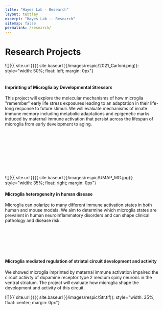 ```yaml
---
title: "Hayes Lab - Research"
layout: textlay
excerpt: "Hayes Lab -- Research"
sitemap: false
permalink: /research/
---
```


# Research Projects

![]({{ site.url }}{{ site.baseurl }}/images/respic/2021_Carloni.png){: style="width: 50%; float: left; margin: 0px"}<br><br>

#### Imprinting of Microglia by Developmental Stressors
This project will explore the molecular mechanisms of how microglia "remember" early life stress exposures leading to an adaptation in their life-long response to future stimuli. We will evaluate mechanisms of innate immune memory including metabolic adaptations and epigenetic marks induced by maternal immune activation that persist across the lifespan of microglia from early development to aging.

<br><br>

<br><br>

<br><br>

![]({{ site.url }}{{ site.baseurl }}/images/respic/UMAP_MG.jpg){: style="width: 35%; float: right; margin: 0px"}

#### Microglia heterogeneity in human disease
Microglia can polarize to many different immune activation states in both human and mouse models. We aim to determine which microglia states are prevalent in human neuroinflammatory disorders and can shape clinical pathology and disease risk.

<br><br>

<br><br>

#### Microglia mediated regulation of striatal circuit development and activity
We showed microglia imprinted by maternal immune activation impaired the circuit actiivty of dopamine receptor type 2 medium spiny neurons in the ventral striatum. The project will evaluate how microglia shape the development and activity of this circuit. 

![]({{ site.url }}{{ site.baseurl }}/images/respic/Str.tif){: style="width: 35%; float: center; margin: 0px"}
